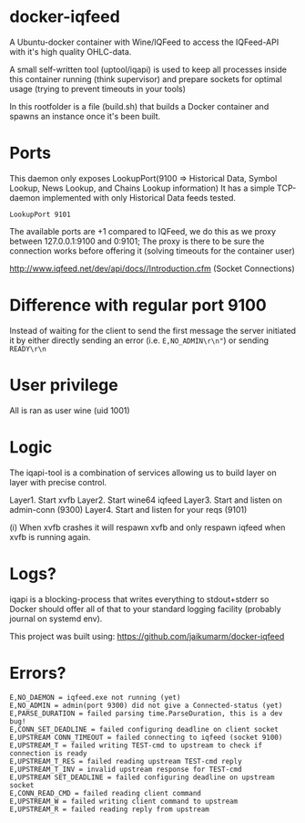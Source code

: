 docker-iqfeed
===============
A Ubuntu-docker container with Wine/IQFeed to access the IQFeed-API
with it's high quality OHLC-data.

A small self-written tool (uptool/iqapi) is used to keep all processes
 inside this container running (think supervisor) and prepare sockets
 for optimal usage (trying to prevent timeouts in your tools)

In this rootfolder is a file (build.sh) that builds a Docker container and
spawns an instance once it's been built.

Ports
=========
This daemon only exposes LookupPort(9100 => Historical Data, Symbol Lookup, News Lookup, and Chains Lookup information)
It has a simple TCP-daemon implemented with only Historical Data feeds tested.

```
LookupPort 9101
```

The available ports are +1 compared to IQFeed, we do this as we proxy between 127.0.0.1:9100 and 0:9101;
The proxy is there to be sure the connection works before offering it (solving timeouts for the container user)

http://www.iqfeed.net/dev/api/docs//Introduction.cfm (Socket Connections)

Difference with regular port 9100
=========
Instead of waiting for the client to send the first message the server initiated it by
either directly sending an error (i.e. `E,NO_ADMIN\r\n"`) or sending `READY\r\n`

User privilege
=========
All is ran as user wine (uid 1001)

Logic
=========
The iqapi-tool is a combination of services allowing us to build layer on layer with precise control.

Layer1. Start xvfb
Layer2. Start wine64 iqfeed
Layer3. Start and listen on admin-conn (9300)
Layer4. Start and listen for your reqs (9101)

(i) When xvfb crashes it will respawn xvfb and only respawn iqfeed when xvfb is running again.

Logs?
=========
iqapi is a blocking-process that writes everything to stdout+stderr so Docker should offer all
 of that to your standard logging facility (probably journal on systemd env).
 
This project was built using:
https://github.com/jaikumarm/docker-iqfeed

Errors?
=========
```
E,NO_DAEMON = iqfeed.exe not running (yet)
E,NO_ADMIN = admin(port 9300) did not give a Connected-status (yet)
E,PARSE_DURATION = failed parsing time.ParseDuration, this is a dev bug!
E,CONN_SET_DEADLINE = failed configuring deadline on client socket
E,UPSTREAM CONN_TIMEOUT = failed connecting to iqfeed (socket 9100)
E,UPSTREAM_T = failed writing TEST-cmd to upstream to check if connection is ready
E,UPSTREAM_T_RES = failed reading upstream TEST-cmd reply
E,UPSTREAM_T_INV = invalid upstream response for TEST-cmd
E,UPSTREAM SET_DEADLINE = failed configuring deadline on upstream socket
E,CONN_READ_CMD = failed reading client command
E,UPSTREAM_W = failed writing client command to upstream
E,UPSTREAM_R = failed reading reply from upstream
```